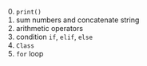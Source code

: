 0. `print()`
1. sum numbers and concatenate string
2. arithmetic operators
3. condition `if`, `elif`, `else`
4. `Class`
5. `for` loop 
